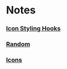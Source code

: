 # Notes
### [Icon Styling Hooks](/icon_styling_hooks.md)
### [Random](notes/random.md)
### [Icons](notes/icons.md)
